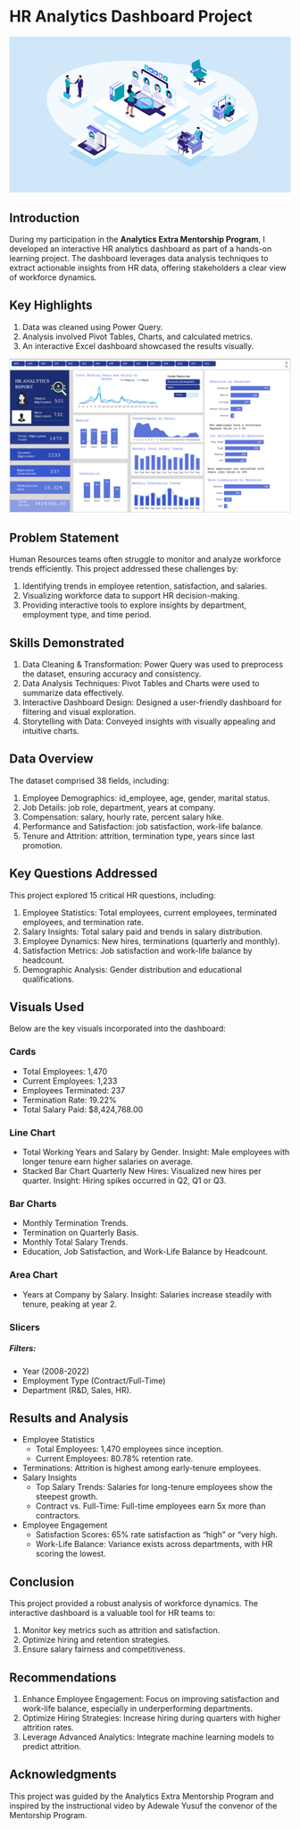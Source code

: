 # HR Analytics Dashboard Project
![](https://github.com/Thomas-Nyanumba/HR-Excel-Dashboard-Project/blob/main/Cover%20Image.png)

## Introduction
During my participation in the **Analytics Extra Mentorship Program**, I developed an interactive HR analytics dashboard as part of a hands-on learning project. The dashboard leverages data analysis techniques to extract actionable insights from HR data, offering stakeholders a clear view of workforce dynamics.

## Key Highlights

1. Data was cleaned using Power Query.
2. Analysis involved Pivot Tables, Charts, and calculated metrics.
3. An interactive Excel dashboard showcased the results visually.

![](https://github.com/Thomas-Nyanumba/HR-Excel-Dashboard-Project/blob/main/HR%20Dashboard.PNG)

## Problem Statement
Human Resources teams often struggle to monitor and analyze workforce trends efficiently. This project addressed these challenges by:

1. Identifying trends in employee retention, satisfaction, and salaries.
2. Visualizing workforce data to support HR decision-making.
3. Providing interactive tools to explore insights by department, employment type, and time period.

## Skills Demonstrated
1. Data Cleaning & Transformation: Power Query was used to preprocess the dataset, ensuring accuracy and consistency.
2. Data Analysis Techniques: Pivot Tables and Charts were used to summarize data effectively.
3. Interactive Dashboard Design: Designed a user-friendly dashboard for filtering and visual exploration.
4. Storytelling with Data: Conveyed insights with visually appealing and intuitive charts.

## Data Overview
The dataset comprised 38 fields, including:

1. Employee Demographics: id_employee, age, gender, marital status.
2. Job Details: job role, department, years at company.
3. Compensation: salary, hourly rate, percent salary hike.
4. Performance and Satisfaction: job satisfaction, work-life balance.
5. Tenure and Attrition: attrition, termination type, years since last promotion.

## Key Questions Addressed
This project explored 15 critical HR questions, including:
1. Employee Statistics: Total employees, current employees, terminated employees, and termination rate.
2. Salary Insights: Total salary paid and trends in salary distribution.
3. Employee Dynamics: New hires, terminations (quarterly and monthly).
4. Satisfaction Metrics: Job satisfaction and work-life balance by headcount.
5. Demographic Analysis: Gender distribution and educational qualifications.

## Visuals Used
Below are the key visuals incorporated into the dashboard:

### Cards
* Total Employees: 1,470
* Current Employees: 1,233
* Employees Terminated: 237
* Termination Rate: 19.22%
* Total Salary Paid: $8,424,768.00

### Line Chart
* Total Working Years and Salary by Gender.
Insight: Male employees with longer tenure earn higher salaries on average.
* Stacked Bar Chart
Quarterly New Hires: Visualized new hires per quarter.
Insight: Hiring spikes occurred in Q2, Q1 or Q3.
### Bar Charts
* Monthly Termination Trends.
* Termination on Quarterly Basis.
* Monthly Total Salary Trends.
* Education, Job Satisfaction, and Work-Life Balance by Headcount.
### Area Chart
* Years at Company by Salary.
Insight: Salaries increase steadily with tenure, peaking at year 2.
### Slicers
##### Filters: 
* Year (2008-2022)
* Employment Type (Contract/Full-Time)
* Department (R&D, Sales, HR).

## Results and Analysis
* Employee Statistics
  * Total Employees: 1,470 employees since inception.
  * Current Employees: 80.78% retention rate.
* Terminations: Attrition is highest among early-tenure employees.
* Salary Insights
  * Top Salary Trends: Salaries for long-tenure employees show the steepest growth.
  * Contract vs. Full-Time: Full-time employees earn 5x more than contractors.
* Employee Engagement
  * Satisfaction Scores: 65% rate satisfaction as “high” or “very high.
  * Work-Life Balance: Variance exists across departments, with HR scoring the lowest.
## Conclusion
This project provided a robust analysis of workforce dynamics. The interactive dashboard is a valuable tool for HR teams to:
1. Monitor key metrics such as attrition and satisfaction.
2. Optimize hiring and retention strategies.
3. Ensure salary fairness and competitiveness.
## Recommendations
1. Enhance Employee Engagement: Focus on improving satisfaction and work-life balance, especially in underperforming departments.
2. Optimize Hiring Strategies: Increase hiring during quarters with higher attrition rates.
3. Leverage Advanced Analytics: Integrate machine learning models to predict attrition.
## Acknowledgments 
This project was guided by the Analytics Extra Mentorship Program and inspired by the instructional video by Adewale Yusuf the convenor of the Mentorship Program.

